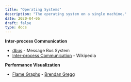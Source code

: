 ```yaml
---
title: "Operating Systems"
description: "The operating system on a single machine."
date: 2020-04-06
draft: false
type: docs
---
```


**Inter-process Communication**
* [dbus](https://www.freedesktop.org/wiki/Software/dbus/) - Message Bus System
* [Inter-process Communication](https://en.wikipedia.org/wiki/Inter-process_communication) - Wikipedia

**Performance Visualization**
* [Flame Graphs](http://www.brendangregg.com/flamegraphs.html) - [Brendan Gregg](http://www.brendangregg.com/)
